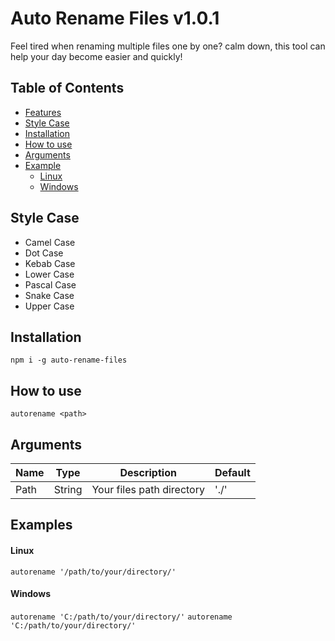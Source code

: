 # Auto Rename Files v1.0.1
Feel tired when renaming multiple files one by one? calm down, this tool can help your day become easier and quickly!

## Table of Contents
- [Features](#features)
- [Style Case](#style-case)
- [Installation](#installation)
- [How to use](#how-to-use)
- [Arguments](#arguments)
- [Example](#example)
  - [Linux](#linux)
  - [Windows](#windows)

## Style Case
- Camel Case
- Dot Case
- Kebab Case
- Lower Case
- Pascal Case
- Snake Case
- Upper Case

## Installation
`npm i -g auto-rename-files`

## How to use
`autorename <path>`

## Arguments
| Name | Type | Description | Default |
|------|------|-------------|---------|
| Path | String | Your files path directory | './' |

## Examples
#### Linux
`autorename '/path/to/your/directory/'`
#### Windows
`autorename 'C:/path/to/your/directory/'`
`autorename 'C:/path/to/your/directory/'`
